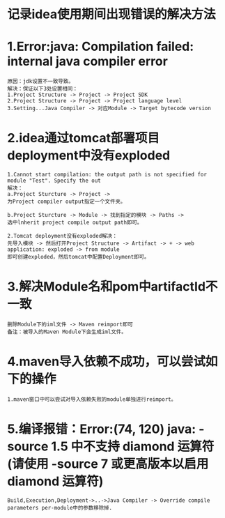 # 记录idea使用期间出现错误的解决方法

# 1.Error:java: Compilation failed: internal java compiler error
    原因：jdk设置不一致导致。
    解决：保证以下3处设置相同：
    1.Project Structure -> Project -> Project SDK
    2.Project Structure -> Project -> Project language level
    3.Setting...Java Compiler -> 对应Module -> Target bytecode version

# 2.idea通过tomcat部署项目deployment中没有exploded
    1.Cannot start compilation: the output path is not specified for module "Test". Specify the out
    解决：  
    a.Project Sturcture -> Project ->
    为Project compiler output指定一个文件夹。
    
    b.Project Sturcture -> Module -> 找到指定的模块 -> Paths ->
    选中lnherit project compile output path即可。
    
    2.Tomcat deployment没有exploded解决：
    先导入模块 -> 然后打开Project Structure -> Artifact -> + -> web application: exploded -> from module
    即可创建exploded，然后tomcat中配置Deployment即可。
    
# 3.解决Module名和pom中artifactId不一致
    删除Module下的iml文件 -> Maven reimport即可
    备注：被导入的Maven Module下会生成iml文件。
    
# 4.maven导入依赖不成功，可以尝试如下的操作
    1.maven窗口中可以尝试对导入依赖失败的module单独进行reimport。
    
# 5.编译报错：Error:(74, 120) java: -source 1.5 中不支持 diamond 运算符(请使用 -source 7 或更高版本以启用 diamond 运算符)
    Build,Execution,Deployment->..->Java Compiler -> Override compile parameters per-module中的参数移除掉. 